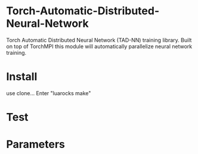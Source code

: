 # Torch-Automatic-Distributed-Neural-Network
Torch Automatic Distributed Neural Network (TAD-NN) training library. Built on top of TorchMPI this module will automatically parallelize neural network training.

# Install
use clone...
Enter "luarocks make"

# Test

# Parameters
